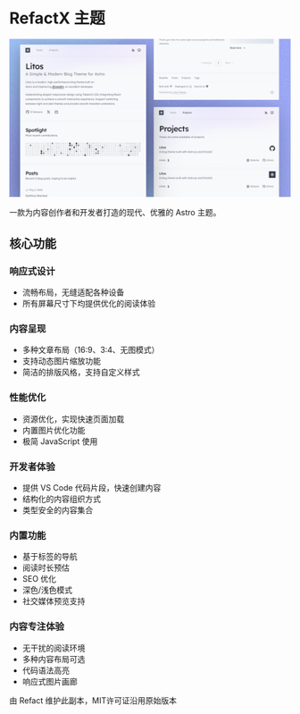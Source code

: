 # RefactX 主题  

![RefactX 封面](./src/assets/cover@2x.png)  

一款为内容创作者和开发者打造的现代、优雅的 Astro 主题。  

## 核心功能  

### 响应式设计  

- 流畅布局，无缝适配各种设备  
- 所有屏幕尺寸下均提供优化的阅读体验  

### 内容呈现  

- 多种文章布局（16:9、3:4、无图模式）  
- 支持动态图片缩放功能  
- 简洁的排版风格，支持自定义样式  

### 性能优化  

- 资源优化，实现快速页面加载  
- 内置图片优化功能  
- 极简 JavaScript 使用  

### 开发者体验  

- 提供 VS Code 代码片段，快速创建内容  
- 结构化的内容组织方式  
- 类型安全的内容集合  

### 内置功能  

- 基于标签的导航  
- 阅读时长预估  
- SEO 优化  
- 深色/浅色模式  
- 社交媒体预览支持  

### 内容专注体验  

- 无干扰的阅读环境  
- 多种内容布局可选  
- 代码语法高亮  
- 响应式图片画廊  

由 Refact 维护此副本，MIT许可证沿用原始版本
